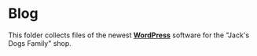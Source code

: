 Blog
====

This folder collects files of the newest **[WordPress](https://www.wordpress.org/)** software for the "Jack's Dogs Family" shop.